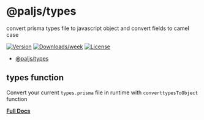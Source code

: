 # @paljs/types

convert prisma types file to javascript object and convert fields to camel case

[![Version](https://img.shields.io/npm/v/@paljs/types.svg)](https://npmjs.org/package/@paljs/types)
[![Downloads/week](https://img.shields.io/npm/dw/@paljs/types.svg)](https://npmjs.org/package/@paljs/types)
[![License](https://img.shields.io/npm/l/@paljs/types.svg)](https://paljs.ahmedelywa.com/)

<!-- toc -->
* [@paljs/types](#paljstypes)
<!-- tocstop -->

## types function

Convert your current `types.prisma` file in runtime with `converttypesToObject` function

[**Full Docs**](https://www.paljs.com)
